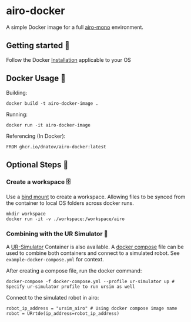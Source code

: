 # airo-docker
A simple Docker image for a full [airo-mono](https://github.com/airo-ugent/airo-mono) environment.

## Getting started 🚀
Follow the Docker [Installation](https://docs.docker.com/get-started/) applicable to your OS

## Docker Usage 🐋
Building:
```
docker build -t airo-docker-image .
```
Running:
```
docker run -it airo-docker-image
```
Referencing (In Docker):
```
FROM ghcr.io/dnatov/airo-docker:latest
```
## Optional Steps 🧩

### Create a workspace 🗄️

Use a [bind mount](https://docs.docker.com/engine/storage/bind-mounts/) to create a workspace. Allowing files to be synced from the container to local OS folders across docker runs.
```
mkdir workspace
docker run -it -v ./workspace:/workspace/airo
```

### Combining with the UR Simulator 🤖

A [UR-Simulator](https://hub.docker.com/r/universalrobots/ursim_e-series) Container is also available. A [docker compose](https://docs.docker.com/compose/) file can be used to combine both containers and connect to a simulated robot. See `example-docker-compose.yml` for context.

After creating a compose file, run the docker command:
```
docker-compose -f docker-compose.yml --profile ur-simulator up # Specify ur-simulator profile to run ursim as well
```

Connect to the simulated robot in airo:
```
robot_ip_address = "ursim_airo" # Using docker compose image name
robot = URrtde(ip_address=robot_ip_address)
```
